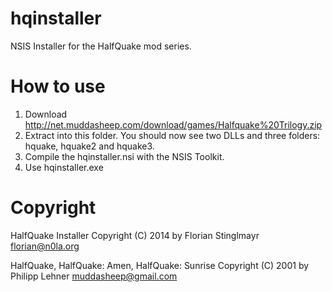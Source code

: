 hqinstaller
===========

NSIS Installer for the HalfQuake mod series.

How to use
==========

 1. Download http://net.muddasheep.com/download/games/Halfquake%20Trilogy.zip
 2. Extract into this folder.
    You should now see two DLLs and three folders: hquake, hquake2 and hquake3.
 3. Compile the hqinstaller.nsi with the NSIS Toolkit.
 4. Use hqinstaller.exe

Copyright
=========

HalfQuake Installer
Copyright (C) 2014 by Florian Stinglmayr <florian@n0la.org>

HalfQuake, HalfQuake: Amen, HalfQuake: Sunrise
Copyright (C) 2001 by Philipp Lehner <muddasheep@gmail.com>
